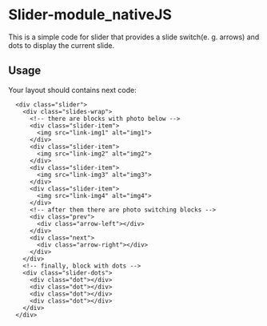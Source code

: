 # Slider-module_nativeJS
  This is a simple code for slider that provides a slide switch(e. g. arrows) and dots to display the current slide.
## Usage
  Your layout should contains next code:
```
  <div class="slider">
    <div class="slides-wrap">
      <!-- there are blocks with photo below -->
      <div class="slider-item">
        <img src="link-img1" alt="img1">
      </div>
      <div class="slider-item">
        <img src="link-img2" alt="img2">
      </div>
      <div class="slider-item">
        <img src="link-img3" alt="img3">
      </div>
      <div class="slider-item">
        <img src="link-img4" alt="img4">
      </div>
      <!-- after them there are photo switching blocks -->
      <div class="prev">
        <div class="arrow-left"></div>
      </div>
      <div class="next">
        <div class="arrow-right"></div>
      </div>
    </div>
    <!-- finally, block with dots -->
    <div class="slider-dots">
      <div class="dot"></div>
      <div class="dot"></div>
      <div class="dot"></div>
      <div class="dot"></div>
    </div>
  </div>
```
